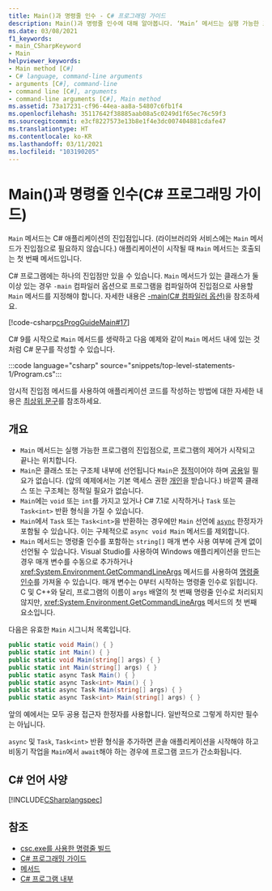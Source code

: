 ```yaml
---
title: Main()과 명령줄 인수 - C# 프로그래밍 가이드
description: Main()과 명령줄 인수에 대해 알아봅니다. ‘Main’ 메서드는 실행 가능한 프로그램의 진입점입니다.
ms.date: 03/08/2021
f1_keywords:
- main_CSharpKeyword
- Main
helpviewer_keywords:
- Main method [C#]
- C# language, command-line arguments
- arguments [C#], command-line
- command line [C#], arguments
- command-line arguments [C#], Main method
ms.assetid: 73a17231-cf96-44ea-aa8a-54807c6fb1f4
ms.openlocfilehash: 35117642f38885aab08a5c0249d1f65ec76c59f3
ms.sourcegitcommit: e3cf8227573e13b8e1f4e3dc007404881cdafe47
ms.translationtype: HT
ms.contentlocale: ko-KR
ms.lasthandoff: 03/11/2021
ms.locfileid: "103190205"
---
```

# <a name="main-and-command-line-arguments-c-programming-guide"></a>Main()과 명령줄 인수(C# 프로그래밍 가이드)

`Main` 메서드는 C# 애플리케이션의 진입점입니다. (라이브러리와 서비스에는 `Main` 메서드가 진입점으로 필요하지 않습니다.) 애플리케이션이 시작될 때 `Main` 메서드는 호출되는 첫 번째 메서드입니다.

C# 프로그램에는 하나의 진입점만 있을 수 있습니다. `Main` 메서드가 있는 클래스가 둘 이상 있는 경우 `-main` 컴파일러 옵션으로 프로그램을 컴파일하여 진입점으로 사용할 `Main` 메서드를 지정해야 합니다. 자세한 내용은 [-main(C# 컴파일러 옵션)](../../language-reference/compiler-options/main-compiler-option.md)을 참조하세요.

[!code-csharp[csProgGuideMain#17](~/samples/snippets/csharp/VS_Snippets_VBCSharp/csProgGuideMain/CS/Class1.cs#17)]

C# 9를 시작으로 `Main` 메서드를 생략하고 다음 예제와 같이 `Main` 메서드 내에 있는 것처럼 C# 문구를 작성할 수 있습니다.

:::code language="csharp" source="snippets/top-level-statements-1/Program.cs":::

암시적 진입점 메서드를 사용하여 애플리케이션 코드를 작성하는 방법에 대한 자세한 내용은 [최상위 문구](top-level-statements.md)를 참조하세요.

## <a name="overview"></a>개요

- `Main` 메서드는 실행 가능한 프로그램의 진입점으로, 프로그램의 제어가 시작되고 끝나는 위치합니다.
- `Main`은 클래스 또는 구조체 내부에 선언됩니다 `Main`은 [정적](../../language-reference/keywords/static.md)이어야 하며 [공용](../../language-reference/keywords/public.md)일 필요가 없습니다. (앞의 예제에서는 기본 액세스 권한 [개인](../../language-reference/keywords/private.md)을 받습니다.) 바깥쪽 클래스 또는 구조체는 정적일 필요가 없습니다.
- `Main`에는 `void` 또는 `int`를 가지고 있거나 C# 7.1로 시작하거나 `Task` 또는 `Task<int>` 반환 형식을 가질 수 있습니다.
- `Main`에서 `Task` 또는 `Task<int>`을 반환하는 경우에만 `Main` 선언에 [`async`](../../language-reference/keywords/async.md) 한정자가 포함될 수 있습니다. 이는 구체적으로 `async void Main` 메서드를 제외합니다.
- `Main` 메서드는 명령줄 인수를 포함하는 `string[]` 매개 변수 사용 여부에 관계 없이 선언될 수 있습니다. Visual Studio를 사용하여 Windows 애플리케이션을 만드는 경우 매개 변수를 수동으로 추가하거나 <xref:System.Environment.GetCommandLineArgs> 메서드를 사용하여 [명령줄 인수](command-line-arguments.md)를 가져올 수 있습니다. 매개 변수는 0부터 시작하는 명령줄 인수로 읽힙니다. C 및 C++와 달리, 프로그램의 이름이 `args` 배열의 첫 번째 명령줄 인수로 처리되지 않지만, <xref:System.Environment.GetCommandLineArgs> 메서드의 첫 번째 요소입니다.

다음은 유효한 `Main` 시그니처 목록입니다.

```csharp
public static void Main() { }
public static int Main() { }
public static void Main(string[] args) { }
public static int Main(string[] args) { }
public static async Task Main() { }
public static async Task<int> Main() { }
public static async Task Main(string[] args) { }
public static async Task<int> Main(string[] args) { }
```

앞의 예에서는 모두 공용 접근자 한정자를 사용합니다. 일반적으로 그렇게 하지만 필수는 아닙니다.

`async` 및 `Task`, `Task<int>` 반환 형식을 추가하면 콘솔 애플리케이션을 시작해야 하고 비동기 작업을 `Main`에서 `await`해야 하는 경우에 프로그램 코드가 간소화됩니다.

## <a name="c-language-specification"></a>C# 언어 사양

[!INCLUDE[CSharplangspec](~/includes/csharplangspec-md.md)]

## <a name="see-also"></a>참조

- [csc.exe를 사용한 명령줄 빌드](../../language-reference/compiler-options/command-line-building-with-csc-exe.md)
- [C# 프로그래밍 가이드](../index.md)
- [메서드](../classes-and-structs/methods.md)
- [C# 프로그램 내부](../inside-a-program/index.md)
